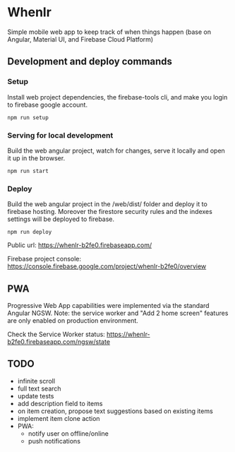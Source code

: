 # Whenlr
Simple mobile web app to keep track of when things happen (base on Angular, Material UI, and Firebase Cloud Platform)

## Development and deploy commands

### Setup

Install web project dependencies, the firebase-tools cli, and make you login to firebase google account.

    npm run setup

### Serving for local development

Build the web angular project, watch for changes, serve it locally and open it up in the browser.

    npm run start

### Deploy

Build the web angular project in the /web/dist/ folder and deploy it to firebase hosting.
Moreover the firestore security rules and the indexes settings will be deployed to firebase.

    npm run deploy

Public url: https://whenlr-b2fe0.firebaseapp.com/

Firebase project console: https://console.firebase.google.com/project/whenlr-b2fe0/overview

## PWA

Progressive Web App capabilities were implemented via the standard Angular NGSW.
Note: the service worker and "Add 2 home screen" features are only enabled on production environment.

Check the Service Worker status: https://whenlr-b2fe0.firebaseapp.com/ngsw/state

## TODO

- infinite scroll
- full text search
- update tests
- add description field to items
- on item creation, propose text suggestions based on existing items
- implement item clone action
- PWA:
  - notify user on offline/online
  - push notifications
